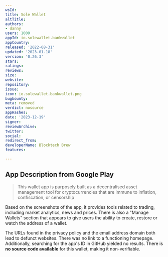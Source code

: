 ```yaml
---
wsId: 
title: Sole Wallet
altTitle: 
authors:
- danny
users: 1000
appId: io.solewallet.bankwallet
appCountry: 
released: '2022-08-31'
updated: '2023-01-18'
version: '0.26.3'
stars: 
ratings: 
reviews: 
size: 
website: 
repository: 
issue: 
icon: io.solewallet.bankwallet.png
bugbounty: 
meta: removed
verdict: nosource
appHashes: 
date: '2023-12-19'
signer: 
reviewArchive: 
twitter: 
social: 
redirect_from: 
developerName: Blocktech Brew
features: 

---
```


## App Description from Google Play

> This wallet app is purposely built as a decentralised asset management tool for cryptocurrencies that are immune to inflation, confiscation, or censorship

Based on the screenshots of the app, it provides tools related to trading, including market analytics, news and prices. There is also a "Manage Wallets" section that appears to give users the ability to create, restore or watch the address of a wallet.

The URLs found in the privacy policy and the email address domain both lead to defunct websites. There was no link to a functioning homepage. Additionally, searching for the app's ID in GitHub yielded no results. There is **no source code available** for this wallet, making it non-verifiable.


